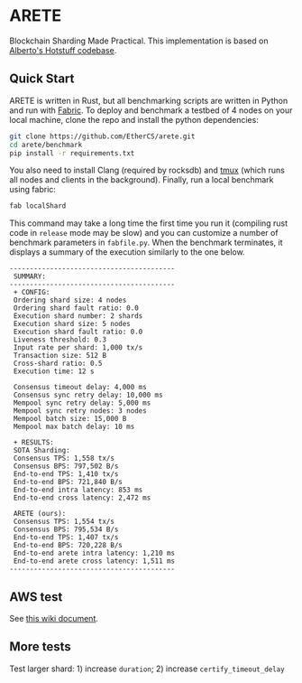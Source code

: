 # ARETE
Blockchain Sharding Made Practical. This implementation is based on [Alberto's Hotstuff codebase](https://github.com/asonnino/hotstuff).

## Quick Start

ARETE is written in Rust, but all benchmarking scripts are written in Python and run with [Fabric](http://www.fabfile.org/).
To deploy and benchmark a testbed of 4 nodes on your local machine, clone the repo and install the python dependencies:

```bash
git clone https://github.com/EtherCS/arete.git
cd arete/benchmark
pip install -r requirements.txt
```

You also need to install Clang (required by rocksdb) and [tmux](https://linuxize.com/post/getting-started-with-tmux/#installing-tmux) (which runs all nodes and clients in the background). Finally, run a local benchmark using fabric:

```bash
fab localShard
```

This command may take a long time the first time you run it (compiling rust code in `release` mode may be slow) and you can customize a number of benchmark parameters in `fabfile.py`. When the benchmark terminates, it displays a summary of the execution similarly to the one below.

```text
-----------------------------------------
 SUMMARY:
-----------------------------------------
 + CONFIG:
 Ordering shard size: 4 nodes
 Ordering shard fault ratio: 0.0 
 Execution shard number: 2 shards
 Execution shard size: 5 nodes
 Execution shard fault ratio: 0.0 
 Liveness threshold: 0.3 
 Input rate per shard: 1,000 tx/s
 Transaction size: 512 B
 Cross-shard ratio: 0.5 
 Execution time: 12 s

 Consensus timeout delay: 4,000 ms
 Consensus sync retry delay: 10,000 ms
 Mempool sync retry delay: 5,000 ms
 Mempool sync retry nodes: 3 nodes
 Mempool batch size: 15,000 B
 Mempool max batch delay: 10 ms

 + RESULTS:
 SOTA Sharding:
 Consensus TPS: 1,558 tx/s
 Consensus BPS: 797,502 B/s
 End-to-end TPS: 1,410 tx/s
 End-to-end BPS: 721,840 B/s
 End-to-end intra latency: 853 ms
 End-to-end cross latency: 2,472 ms

 ARETE (ours):
 Consensus TPS: 1,554 tx/s
 Consensus BPS: 795,534 B/s
 End-to-end TPS: 1,407 tx/s
 End-to-end BPS: 720,228 B/s
 End-to-end arete intra latency: 1,210 ms
 End-to-end arete cross latency: 1,511 ms
-----------------------------------------
```

## AWS test
See [this wiki document](https://github.com/EtherCS/arete/wiki/AWS-Benchmark).
## More tests
Test larger shard: 1) increase `duration`; 2) increase `certify_timeout_delay`
